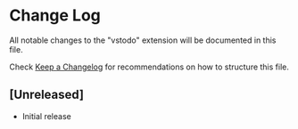 # Change Log

All notable changes to the "vstodo" extension will be documented in this file.

Check [Keep a Changelog](http://keepachangelog.com/) for recommendations on how to structure this file.

## [Unreleased]

- Initial release